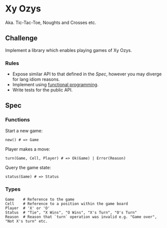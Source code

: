 Xy Ozys
=======
Aka. Tic-Tac-Toe, Noughts and Crosses etc.

## Challenge

Implement a library which enables playing games of Xy Ozys.

### Rules

* Expose similar API to that defined in the _Spec_, however you may diverge for lang idiom reasons.
* Implement using [functional programming](https://en.wikipedia.org/wiki/Functional_programming).
* Write tests for the public API.

## Spec

### Functions

Start a new game:
```
new() # => Game
```

Player makes a move:
```
turn(Game, Cell, Player) # => Ok(Game) | Error(Reason)
```

Query the game state:
```
status(Game) # => Status
```

### Types

```
Game    # Reference to the game
Cell    # Reference to a position within the game board
Player  # 'X' or 'O'
Status  # "Tie", "X Wins", "O Wins", "X's Turn", "O's Turn"
Reason  # Reason that `turn` operation was invalid e.g. "Game over", "Not X's turn" etc.
```

